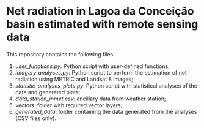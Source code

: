 # Net radiation in Lagoa da Conceição basin estimated with remote sensing data

This repository contains the following files:

1. *user_functions.py*: Python script with user-defined functions;
2. *imagery_analyses.py*: Python script to perform the estimation of net radiation using METRIC and Landsat 8 images;
3. *statistic_analyses_plots.py*: Python script with statistical analyses of the data and generated plots;
4. *data_station_inmet.csv*: ancillary data from weather station;
5. *vectors*: folder with required vector layers;
6. *generated_data*: folder containing the data generated from the analyses (CSV files only).
